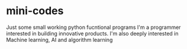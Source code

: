 # mini-codes
Just some small working python fucntional programs
I'm a programmer interested in building innovative products. I'm also deeply interested in Machine learning, AI and algorithm learning
